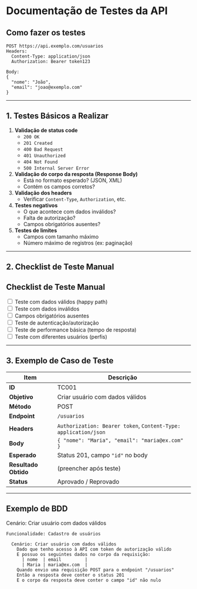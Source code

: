 # Documentação de Testes da API

## Como fazer os testes

```http
POST https://api.exemplo.com/usuarios
Headers:
  Content-Type: application/json
  Authorization: Bearer token123

Body:
{
  "nome": "João",
  "email": "joao@exemplo.com"
}
```

---

## **1. Testes Básicos a Realizar**

1. **Validação de status code**
   - `200 OK`
   - `201 Created`
   - `400 Bad Request`
   - `401 Unauthorized`
   - `404 Not Found`
   - `500 Internal Server Error`
2. **Validação do corpo da resposta (Response Body)**
   - Está no formato esperado? (JSON, XML)
   - Contém os campos corretos?
3. **Validação dos headers**
   - Verificar `Content-Type`, `Authorization`, etc.
4. **Testes negativos**
   - O que acontece com dados inválidos?
   - Falta de autorização?
   - Campos obrigatórios ausentes?
5. **Testes de limites**
   - Campos com tamanho máximo
   - Número máximo de registros (ex: paginação)

---

## **2. Checklist de Teste Manual**

<h2>Checklist de Teste Manual</h2>
<form id="checklist">
  <label><input type="checkbox"> Teste com dados válidos (happy path)</label><br>
  <label><input type="checkbox"> Teste com dados inválidos</label><br>
  <label><input type="checkbox"> Campos obrigatórios ausentes</label><br>
  <label><input type="checkbox"> Teste de autenticação/autorização</label><br>
  <label><input type="checkbox"> Teste de performance básica (tempo de resposta)</label><br>
  <label><input type="checkbox"> Teste com diferentes usuários (perfis)</label><br>
</form>

---

## **3. Exemplo de Caso de Teste**

| Item                | Descrição                                                                  |
|---------------------|----------------------------------------------------------------------------|
| **ID**              | TC001                                                                      |
| **Objetivo**        | Criar usuário com dados válidos                                            |
| **Método**          | POST                                                                       |
| **Endpoint**        | `/usuarios`                                                                |
| **Headers**         | `Authorization: Bearer token`, `Content-Type: application/json`            |
| **Body**            | `{ "nome": "Maria", "email": "maria@ex.com" }`                             |
| **Esperado**        | Status 201, campo `"id"` no body                                           |
| **Resultado Obtido**| (preencher após teste)                                                     |
| **Status**          | Aprovado / Reprovado                                                       |

---

## **Exemplo de BDD**

Cenário: Criar usuário com dados válidos

```gherkin
Funcionalidade: Cadastro de usuários

  Cenário: Criar usuário com dados válidos
    Dado que tenho acesso à API com token de autorização válido
    E possuo os seguintes dados no corpo da requisição:
      | nome  | email         |
      | Maria | maria@ex.com  |
    Quando envio uma requisição POST para o endpoint "/usuarios"
    Então a resposta deve conter o status 201
    E o corpo da resposta deve conter o campo "id" não nulo

```
